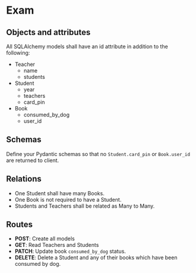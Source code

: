 # Exam

## Objects and attributes

All SQLAlchemy models shall have an id attribute in addition to the following:

- Teacher
  - name
  - students
- Student
  - year
  - teachers
  - card_pin
- Book
  - consumed_by_dog
  - user_id

## Schemas

Define your Pydantic schemas so that no `Student.card_pin` or `Book.user_id` are returned to client.

## Relations

- One Student shall have many Books.
- One Book is not required to have a Student.
- Students and Teachers shall be related as Many to Many.

## Routes

- **POST**: Create all models
- **GET**: Read Teachers and Students
- **PATCH**: Update book `consumed_by_dog` status.
- **DELETE**: Delete a Student and any of their books which have been consumed by dog.
